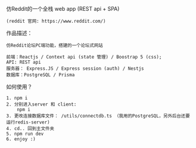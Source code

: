  仿Reddit的一个全栈 web app (REST api + SPA)
    
    (reddit 官网: https://www.reddit.com/) 

作品描述：

    仿Reddit论坛PC端功能，搭建的一个论坛式网站

    前端：Reactjs / Context api (state 管理) / Boostrap 5 (css);
    API: REST api
    服务器： Express.JS / Express session (auth) / Nestjs
    数据库：PostgreSQL / Prisma

如何使用？

    1. npm i
    2. 分别进入server 和 client:
        npm i
    3. 更改连接数据库文件： /utils/connectdb.ts （我用的PostgreSQL，另外后台还要运行redis-server)
    4. cd.. 回到主文件夹
    5. npm run dev
    6. enjoy :)
